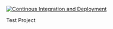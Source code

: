[![Continous Integration and Deployment](https://github.com/ZUHAIRAHAMED3114/githubActionPractice/actions/workflows/cicd.yml/badge.svg)](https://github.com/ZUHAIRAHAMED3114/githubActionPractice/actions/workflows/cicd.yml)

Test Project
